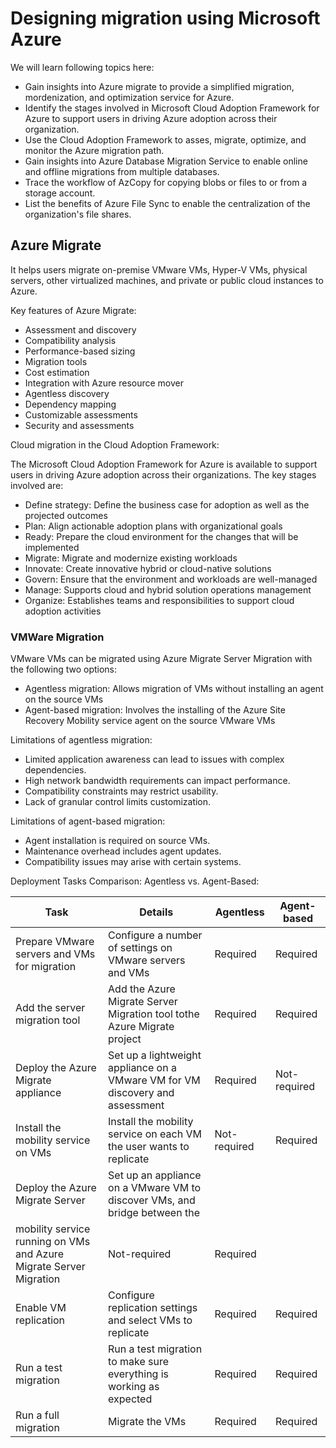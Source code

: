# Designing migration using Microsoft Azure

We will learn following topics here:

* Gain insights into Azure migrate to provide a simplified migration, mordenization, and optimization service for Azure.
* Identify the stages involved in Microsoft Cloud Adoption Framework for Azure to support users in driving Azure adoption across their organization.
* Use the Cloud Adoption Framework to asses, migrate, optimize, and monitor the Azure migration path.
* Gain insights into Azure Database Migration Service to enable online and offline migrations from multiple databases.
* Trace the workflow of AzCopy for copying blobs or files to or from a storage account.
* List the benefits of Azure File Sync to enable the centralization of the organization's file shares.

## Azure Migrate

It helps users migrate on-premise VMware VMs, Hyper-V VMs, physical servers, other virtualized machines, and private or public cloud instances to Azure.

Key features of Azure Migrate:

* Assessment and discovery
* Compatibility analysis
* Performance-based sizing
* Migration tools
* Cost estimation
* Integration with Azure resource mover
* Agentless discovery
* Dependency mapping
* Customizable assessments
* Security and assessments

Cloud migration in the Cloud Adoption Framework:

 The Microsoft Cloud Adoption Framework for Azure is available to support users in driving Azure adoption across their organizations. The key stages involved are:

 * Define strategy: Define the business case for adoption as well as the projected outcomes
 * Plan: Align actionable adoption plans with organizational goals
 * Ready: Prepare the cloud environment for the changes that will be implemented
 * Migrate: Migrate and modernize existing workloads
 * Innovate: Create innovative hybrid or cloud-native solutions
 * Govern: Ensure that the environment and workloads are well-managed
 * Manage: Supports cloud and hybrid solution operations management
 * Organize: Establishes teams and responsibilities to support cloud adoption activities

### VMWare Migration

VMware VMs can be migrated using Azure Migrate Server Migration with the following two options:

* Agentless migration: Allows migration of VMs without installing an agent on the source VMs
* Agent-based migration: Involves the installing of the Azure Site Recovery Mobility service agent on the source VMware VMs

Limitations of agentless migration:

* Limited application awareness can lead to issues with complex dependencies.
* High network bandwidth requirements can impact performance.
* Compatibility constraints may restrict usability.
* Lack of granular control limits customization.

Limitations of agent-based migration:

* Agent installation is required on source VMs.
* Maintenance overhead includes agent updates.
* Compatibility issues may arise with certain systems.

Deployment Tasks Comparison: Agentless vs. Agent-Based:

| Task                                            | Details                                                                        | Agentless          | Agent-based          |
|-------------------------------------------------|--------------------------------------------------------------------------------|--------------------|----------------------|
| Prepare VMware servers and VMs for migration    | Configure a number of settings on VMware servers and VMs                       | Required           | Required             |
| Add the server migration tool                   | Add the Azure Migrate Server Migration tool tothe Azure Migrate project        | Required           | Required             |
| Deploy the Azure Migrate appliance              | Set up a lightweight appliance on a VMware VM for VM discovery and assessment  | Required           | Not-required         |
| Install the mobility service on VMs             | Install the mobility service on each VM the user wants to replicate            | Not-required       | Required             |
| Deploy the Azure Migrate Server                 | Set up an appliance on a VMware VM to discover VMs, and bridge between the 
                                                    mobility service running on VMs and Azure Migrate Server Migration             | Not-required       | Required             |
| Enable VM replication                           | Configure replication settings and select VMs to replicate                     | Required           | Required             |
| Run a test migration                            | Run a test migration to make sure everything is working as expected            | Required           | Required             |
| Run a full migration                            | Migrate the VMs                                                                | Required           | Required             |
